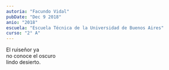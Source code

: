 ```yaml
---
autoria: "Facundo Vidal"
pubDate: "Dec 9 2018"
anio: "2018"
escuela: "Escuela Técnica de la Universidad de Buenos Aires"
curso: "2° A"
---
```


El ruiseñor ya\
no conoce el oscuro\
lindo desierto.
